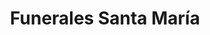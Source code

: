 ---
title: "Funerales Santa María"
url: /comayagua/funerales-santa-maria/
shop: directores de funerarias
---